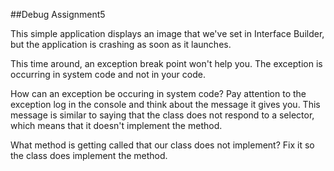 ##Debug Assignment5

This simple application displays an image that we've set in Interface Builder, but the application is crashing as soon as it launches.

This time around, an exception break point won't help you. The exception is occurring in system code and not in your code.

How can an exception be occuring in system code? Pay attention to the exception log in the console and think about the message it gives you. This message is similar to saying that the class does not respond to a selector, which means that it doesn't implement the method.

What method is getting called that our class does not implement? Fix it so the class does implement the method.